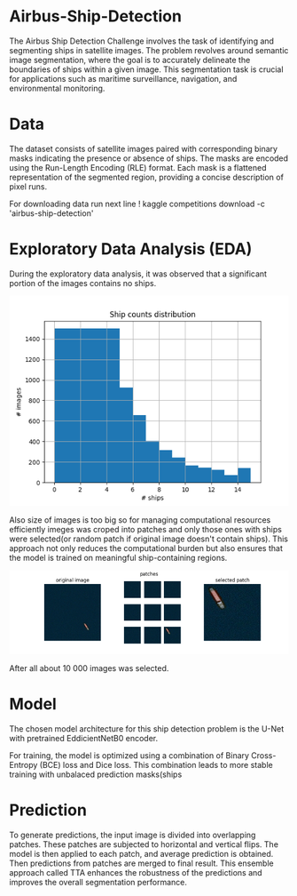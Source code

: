 # Airbus-Ship-Detection

The Airbus Ship Detection Challenge involves the task of identifying and segmenting ships in satellite images. The problem revolves around semantic image segmentation, where the goal is to accurately delineate the boundaries of ships within a given image. This segmentation task is crucial for applications such as maritime surveillance, navigation, and environmental monitoring.

# Data
The dataset consists of satellite images paired with corresponding binary masks indicating the presence or absence of ships. The masks are encoded using the Run-Length Encoding (RLE) format. Each mask is a flattened representation of the segmented region, providing a concise description of pixel runs.

For downloading data run next line ! kaggle competitions download -c 'airbus-ship-detection'

# Exploratory Data Analysis (EDA)
During the exploratory data analysis, it was observed that a significant portion of the images contains no ships. 

![alt text](https://github.com/HalyshAnton/Airbus-Ship-Detection/blob/main/images/ship_count_distribution.png)

Also size of images is too big so for managing computational resources efficiently imeges was croped into patches and only those ones with ships were selected(or random patch if original image doesn't contain ships). This approach not only reduces the computational burden but also ensures that the model is trained on meaningful ship-containing regions.

![alt text](https://github.com/HalyshAnton/Airbus-Ship-Detection/blob/main/images/cropping.png)

After all about 10 000 images was selected.

# Model
The chosen model architecture for this ship detection problem is the U-Net with pretrained EddicientNetB0 encoder.

For training, the model is optimized using a combination of Binary Cross-Entropy (BCE) loss and Dice loss. This combination leads to more stable training with unbalaced prediction masks(ships 

# Prediction
To generate predictions, the input image is divided into overlapping patches. These patches are subjected to horizontal and vertical flips. The model is then applied to each patch, and average prediction is obtained. Then predictions from patches are merged to final result. This ensemble approach called TTA enhances the robustness of the predictions and improves the overall segmentation performance.
